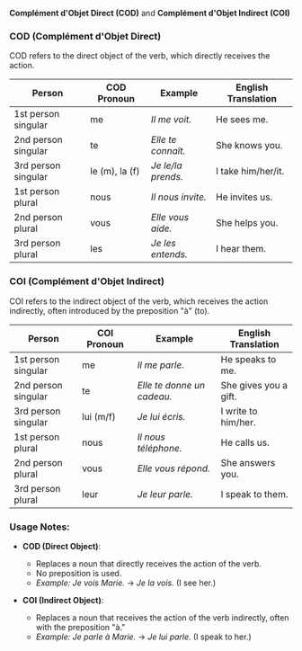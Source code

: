 **Complément d'Objet Direct (COD)** and **Complément d'Objet Indirect (COI)** 

### **COD (Complément d'Objet Direct)**

COD refers to the direct object of the verb, which directly receives the action.

| **Person**             | **COD Pronoun** | **Example**                                       | **English Translation**                     |
|------------------------|-----------------|--------------------------------------------------|---------------------------------------------|
| 1st person singular     | me              | *Il me voit.*                                    | He sees me.                                 |
| 2nd person singular     | te              | *Elle te connaît.*                               | She knows you.                              |
| 3rd person singular     | le (m), la (f)  | *Je le/la prends.*                               | I take him/her/it.                          |
| 1st person plural       | nous            | *Il nous invite.*                                | He invites us.                              |
| 2nd person plural       | vous            | *Elle vous aide.*                                | She helps you.                              |
| 3rd person plural       | les             | *Je les entends.*                                | I hear them.                                |

### **COI (Complément d'Objet Indirect)**

COI refers to the indirect object of the verb, which receives the action indirectly, often introduced by the preposition "à" (to).

| **Person**             | **COI Pronoun** | **Example**                                       | **English Translation**                     |
|------------------------|-----------------|--------------------------------------------------|---------------------------------------------|
| 1st person singular     | me              | *Il me parle.*                                   | He speaks to me.                            |
| 2nd person singular     | te              | *Elle te donne un cadeau.*                       | She gives you a gift.                       |
| 3rd person singular     | lui (m/f)       | *Je lui écris.*                                  | I write to him/her.                         |
| 1st person plural       | nous            | *Il nous téléphone.*                             | He calls us.                                |
| 2nd person plural       | vous            | *Elle vous répond.*                              | She answers you.                            |
| 3rd person plural       | leur            | *Je leur parle.*                                 | I speak to them.                            |

### **Usage Notes:**

- **COD (Direct Object)**:
  - Replaces a noun that directly receives the action of the verb.
  - No preposition is used.
  - *Example:* *Je vois Marie.* → *Je la vois.* (I see her.)
  
- **COI (Indirect Object)**:
  - Replaces a noun that receives the action of the verb indirectly, often with the preposition "à."
  - *Example:* *Je parle à Marie.* → *Je lui parle.* (I speak to her.)

